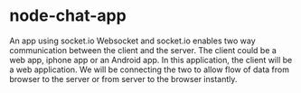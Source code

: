 # node-chat-app
An app using socket.io
Websocket and socket.io enables two way communication between the client and the server. The client could be a web app, iphone app or an Android app.
In this application, the client will be a web application. We will be connecting the two to allow flow of data from browser to the server or from server to the browser instantly.
